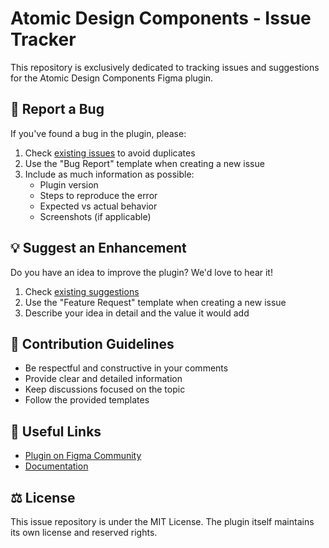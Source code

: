 # Atomic Design Components - Issue Tracker

This repository is exclusively dedicated to tracking issues and suggestions for the Atomic Design Components Figma plugin.

## 🐛 Report a Bug

If you've found a bug in the plugin, please:

1. Check [existing issues](../../issues) to avoid duplicates
2. Use the "Bug Report" template when creating a new issue
3. Include as much information as possible:
   - Plugin version
   - Steps to reproduce the error
   - Expected vs actual behavior
   - Screenshots (if applicable)

## 💡 Suggest an Enhancement

Do you have an idea to improve the plugin? We'd love to hear it!

1. Check [existing suggestions](../../issues?q=is%3Aissue+label%3Aenhancement)
2. Use the "Feature Request" template when creating a new issue
3. Describe your idea in detail and the value it would add

## 📝 Contribution Guidelines

- Be respectful and constructive in your comments
- Provide clear and detailed information
- Keep discussions focused on the topic
- Follow the provided templates

## 🔗 Useful Links

- [Plugin on Figma Community](https://www.figma.com/community/plugin/1447124280260697980/atomic-design-components)
- [Documentation](https://www.figma.com/design/6WbrNcUZauJI5so9Y3LSV4/Plugin-playground?node-id=1-2326&t=GIdRuENL91Zpfpl1-1)

## ⚖️ License

This issue repository is under the MIT License. The plugin itself maintains its own license and reserved rights.

